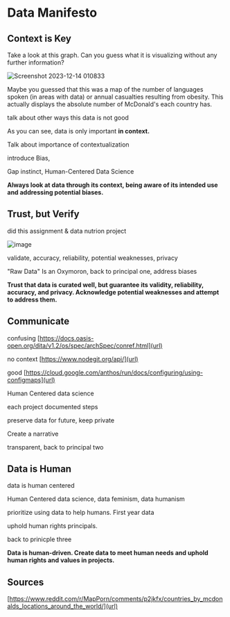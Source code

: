 # Data Manifesto

## Context is Key
Take a look at this graph. Can you guess what it is visualizing without any further information?

![Screenshot 2023-12-14 010833](https://github.com/Xenophloxic/cs215-final/assets/64376702/033d7c99-095e-4766-a368-13ca33e3dffa)

Maybe you guessed that this was a map of the number of languages spoken (in areas with data) or annual casualties resulting from obesity. This actually displays the absolute number of McDonald's each country has. 

talk about other ways this data is not good

As you can see, data is only important **in context.**

Talk about importance of contextualization

introduce Bias,

Gap instinct, Human-Centered Data Science

**Always look at data through its context, being aware of its intended use and addressing potential biases.**

## Trust, but Verify

did this assignment & data nutrion project

![image](https://github.com/Xenophloxic/cs215-final/assets/64376702/47f6a3aa-0dc0-45ba-bf11-633a910c2dea)

validate, accuracy, reliability, potential weaknesses, privacy

"Raw Data" Is an Oxymoron, back to principal one, address biases

**Trust that data is curated well, but guarantee its validity, reliability, accuracy, and privacy. Acknowledge potential weaknesses and attempt to address them.**

## Communicate

confusing
[https://docs.oasis-open.org/dita/v1.2/os/spec/archSpec/conref.html](url)

no context
[https://www.nodegit.org/api/](url)

good
[https://cloud.google.com/anthos/run/docs/configuring/using-configmaps](url)



Human Centered data science

each project documented steps

preserve data for future, keep private

Create a narrative

transparent, back to principal two



## Data is Human

data is human centered

Human Centered data science, data feminism, data humanism

prioritize using data to help humans. First year data

uphold human rights principals.

back to prinicple three

**Data is human-driven. Create data to meet human needs and uphold human rights and values in projects.**

## Sources
[https://www.reddit.com/r/MapPorn/comments/p2jkfx/countries_by_mcdonalds_locations_around_the_world/](url)
